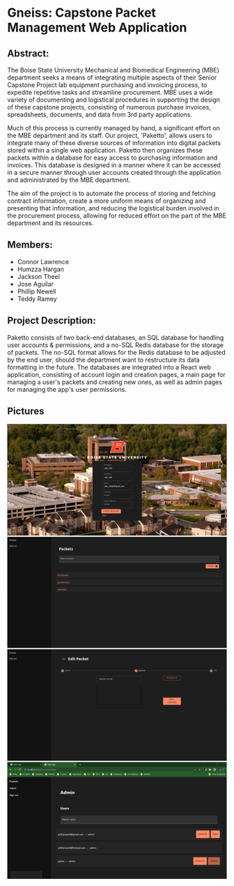 # Gneiss: Capstone Packet Management Web Application

## Abstract:
The Boise State University Mechanical and Biomedical Engineering (MBE) department seeks a means of integrating multiple aspects of their Senior Capstone Project lab equipment purchasing and invoicing process, to expedite repetitive tasks and streamline procurement. MBE uses a wide variety of documenting and logistical procedures in supporting the design of these capstone projects, consisting of numerous purchase invoices, spreadsheets, documents, and data from 3rd party applications. 

Much of this process is currently managed by hand, a significant effort on the MBE department and its staff. Our project, 'Paketto', allows users to integrate many of these diverse sources of information into digital packets stored within a single web application. Paketto then organizes these packets within a database for easy access to purchasing information and invoices. This database is designed in a manner where it can be accessed in a secure manner through user accounts created through the application and administrated by the MBE department.

The aim of the project is to automate the process of storing and fetching contract information, create a more uniform means of organizing and presenting that information, and reducing the logistical burden involved in the procurement process, allowing for reduced effort on the part of the MBE department and its resources.

## Members:
 - Connor Lawrence
 - Humzza Hargan
 - Jackson Theel
 - Jose Aguilar
 - Phillip Newell
 - Teddy Ramey

## Project Description:
Paketto consists of two back-end databases, an SQL database for handling user accounts & permissions, and a no-SQL Redis database for the storage of packets. The no-SQL format allows for the Redis database to be adjusted by the end user, should the department want to restructure its data formatting in the future. The databases are integrated into a React web application, consisting of account login and creation pages, a main page for managing a user's packets and creating new ones, as well as admin pages for managing the app's user permissions.

## Pictures
![Account Creation](Account%20Creation.png)
![Main Page](Main%20Page.png)
![Approval Step](Approval%20Step.png)
![Admin Page](adminGetBanned.png)
